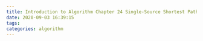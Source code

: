 ```yaml
---
title: Introduction to Algorithm Chapter 24 Single-Source Shortest Paths
date: 2020-09-03 16:39:15
tags:
categories: algorithm
---
```

